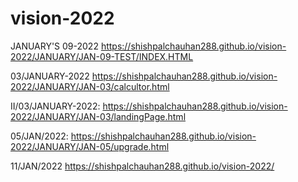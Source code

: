 # vision-2022
JANUARY'S 09-2022 
 https://shishpalchauhan288.github.io/vision-2022/JANUARY/JAN-09-TEST/INDEX.HTML
 
 
 03/JANUARY-2022  https://shishpalchauhan288.github.io/vision-2022/JANUARY/JAN-03/calcultor.html 
 
                   
II/03/JANUARY-2022:  https://shishpalchauhan288.github.io/vision-2022/JANUARY/JAN-03/landingPage.html
 
 
 
 05/JAN/2022:  https://shishpalchauhan288.github.io/vision-2022/JANUARY/JAN-05/upgrade.html
 
 
 
 
 
 11/JAN/2022  https://shishpalchauhan288.github.io/vision-2022/

